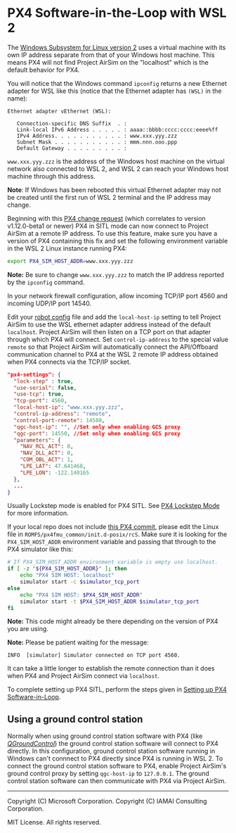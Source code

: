 # PX4 Software-in-the-Loop with WSL 2

The [Windows Subsystem for Linux version 2](https://docs.microsoft.com/en-us/windows/wsl/install-win10) uses a virtual machine with its own IP address separate from that of your Windows host machine. This means PX4 will not find Project AirSim on the "localhost" which is the default behavior for PX4.

You will notice that the Windows command `ipconfig` returns a new Ethernet adapter for WSL like this (notice that the Ethernet adapter has `(WSL)` in the name):

```plain
Ethernet adapter vEthernet (WSL):

   Connection-specific DNS Suffix  . :
   Link-local IPv6 Address . . . . . : aaaa::bbbb:cccc:cccc:eeee%ff
   IPv4 Address. . . . . . . . . . . : www.xxx.yyy.zzz
   Subnet Mask . . . . . . . . . . . : mmm.nnn.ooo.ppp
   Default Gateway . . . . . . . . . :
```

`www.xxx.yyy.zzz` is the address of the Windows host machine on the virtual network also connected to WSL 2, and WSL 2 can reach your Windows host machine through this address.

**Note**:  If Windows has been rebooted this virtual Ethernet adapter may not be created until the first run of WSL 2 terminal and the IP address may change.

Beginning with this [PX4 change request](https://github.com/PX4/PX4-Autopilot/commit/1719ff9892f3c3d034f2b44e94d15527ab09cec6) (which correlates to version v1.12.0-beta1 or newer) PX4 in SITL mode can now connect to Project AirSim at a remote IP address.  To use this feature, make sure you have a version of PX4 containing this fix and set the following environment variable in the WSL 2 Linux instance running  PX4:

```bash
export PX4_SIM_HOST_ADDR=www.xxx.yyy.zzz
```

**Note:** Be sure to change `www.xxx.yyy.zzz` to match the IP address reported by the `ipconfig` command.

In your network firewall configuration, allow incoming TCP/IP port 4560 and incoming UDP/IP port 14540.

Edit your [robot config](../../config_robot.md#px4_settings) file and add the `local-host-ip` setting to tell Project AirSim to use the WSL ethernet adapter address instead of the default `localhost`.  Project AirSim will then listen on a TCP port on that adapter through which PX4 will connect.  Set `control-ip-address` to the special value `remote` so that Project AirSim will automatically connect the API/Offboard communication channel to PX4 at the WSL 2 remote IP address obtained when PX4 connects via the TCP/IP socket.

``` json
"px4-settings": {
  "lock-step" : true,
  "use-serial": false,
  "use-tcp": true,
  "tcp-port": 4560,
  "local-host-ip": "www.xxx.yyy.zzz",
  "control-ip-address": "remote",
  "control-port-remote": 14580,
  "qgc-host-ip": "", //Set only when enabling GCS proxy
  "qgc-port": 14550, //Set only when enabling GCS proxy
  "parameters": {
    "NAV_RCL_ACT": 0,
    "NAV_DLL_ACT": 0,
    "COM_OBL_ACT": 1,
    "LPE_LAT": 47.641468,
    "LPE_LON": -122.140165
  },
  ...
}
```

Usually Lockstep mode is enabled for PX4 SITL.  See [PX4 Lockstep Mode](px4_lockstep.md) for more information.

If your local repo does not include [this PX4 commit](https://github.com/PX4/PX4-Autopilot/commit/292a66ce417c9769e1a7845fbc9b8d5e68e1cf0b), please edit the Linux file in `ROMFS/px4fmu_common/init.d-posix/rcS`.  Make sure it is looking for the `PX4_SIM_HOST_ADDR` environment variable and passing that through to the PX4 simulator like this:

```bash
# If PX4_SIM_HOST_ADDR environment variable is empty use localhost.
if [ -z "${PX4_SIM_HOST_ADDR}" ]; then
    echo "PX4 SIM HOST: localhost"
    simulator start -c $simulator_tcp_port
else
    echo "PX4 SIM HOST: $PX4_SIM_HOST_ADDR"
    simulator start -t $PX4_SIM_HOST_ADDR $simulator_tcp_port
fi
```

**Note:** This code might already be there depending on the version of PX4 you are using.

**Note:** Please be patient waiting for the message:

```
INFO  [simulator] Simulator connected on TCP port 4560.
```

It can take a little longer to establish the remote connection than it does when PX4 and Project AirSim connect via `localhost`.

To complete setting up PX4 SITL, perform the steps given in [Setting up PX4 Software-in-Loop](px4_sitl.md#setting_up_px4_software_in_the_loop).


## Using a ground control station

Normally when using ground control station software with PX4 (like [*QGroundControl*](http://qgroundcontrol.com/)) the ground control station software will connect to PX4 directly.  In this configuration, ground control station software running in Windows can't connnect to PX4 directly since PX4 is running in WSL 2.  To connect the ground control station software to PX4, enable Project AirSim's ground control proxy by setting `qgc-host-ip` to `127.0.0.1`.  The ground control station software can then communicate with PX4 via Project AirSim.

---

Copyright (C) Microsoft Corporation. 
Copyright (C) IAMAI Consulting Corporation.

MIT License. All rights reserved.